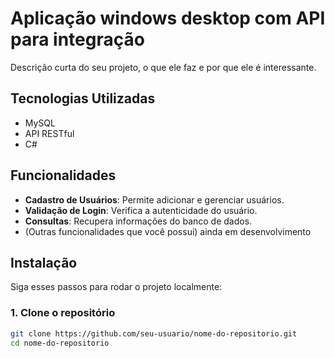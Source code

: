 # Aplicação windows desktop com API para integração

Descrição curta do seu projeto, o que ele faz e por que ele é interessante.

## Tecnologias Utilizadas

- MySQL
- API RESTful
- C#

## Funcionalidades

- **Cadastro de Usuários**: Permite adicionar e gerenciar usuários.
- **Validação de Login**: Verifica a autenticidade do usuário.
- **Consultas**: Recupera informações do banco de dados.
- (Outras funcionalidades que você possui) ainda em desenvolvimento

## Instalação

Siga esses passos para rodar o projeto localmente:

### 1. Clone o repositório

```bash
git clone https://github.com/seu-usuario/nome-do-repositorio.git
cd nome-do-repositorio
